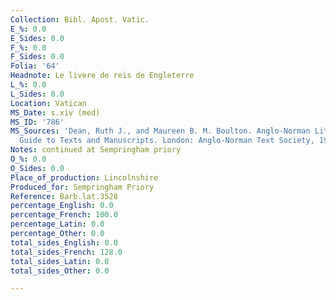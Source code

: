 ```yaml
---
Collection: Bibl. Apost. Vatic.
E_%: 0.0
E_Sides: 0.0
F_%: 0.0
F_Sides: 0.0
Folia: '64'
Headnote: Le livere de reis de Engleterre
L_%: 0.0
L_Sides: 0.0
Location: Vatican
MS_Date: s.xiv (med)
MS_ID: '786'
MS_Sources: 'Dean, Ruth J., and Maureen B. M. Boulton. Anglo-Norman Literature: A
  Guide to Texts and Manuscripts. London: Anglo-Norman Text Society, 1999.'
Notes: continued at Sempringham priory
O_%: 0.0
O_Sides: 0.0
Place_of_production: Lincolnshire
Produced_for: Sempringham Priory
Reference: Barb.lat.3528
percentage_English: 0.0
percentage_French: 100.0
percentage_Latin: 0.0
percentage_Other: 0.0
total_sides_English: 0.0
total_sides_French: 128.0
total_sides_Latin: 0.0
total_sides_Other: 0.0

---
```

